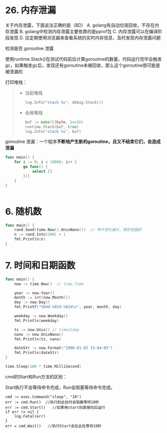 

# 26. 内存泄漏

关于内存泄露，下面说法正确的是（BD）
A. golang有自动垃圾回收，不存在内存泄露
B. golang中检测内存泄露主要依靠的是pprof包
C. 内存泄露可以在编译阶段发现
D. 应定期使用浏览器来查看系统的实时内存信息，及时发现内存泄露问题



检测是否 goroutine 泄露 

使用runtime.Stack()在测试代码前后计算goroutine的数量，代码运行完毕会触发gc，如果触发gc后，发现还有goroutine未被回收，那么这个goroutine很可能是被泄漏的

打印堆栈：

> - 当前堆栈
>
>   ```go
>   log.Info("stack %s", debug.Stack())
>   ```
>
> - 全局堆栈
>
>   ```go
>   buf := make([]byte, 1<<16)
>   runtime.Stack(buf, true)
>   log.Info("stack %s", buf)
>   ```

goroutine 泄漏：一个程序**不断地产生新的goroutine，且又不结束它们，会造成泄漏**

```go
func main() {
	for i := 0; i < 10000; i++ {
		go func() {
			select {}
		}()
	}
}
```





```go

```


# 6. 随机数

```go
func main() {
	rand.Seed(time.Now().UnixNano())  // 种子变化越大，随机性越好
	n := rand.Intn(100) + 1
	fmt.Println(n)
}
```

# 7. 时间和日期函数

```go
func main() {
	now := time.Now()  // time.Time

	year := now.Year()
	month := int(now.Month())
	day := now.Day()
	fmt.Printf("%04d-%02d-%02d\n", year, month, day)

	weekday := now.Weekday()
	fmt.Println(weekday)

	ts := now.Unix() // timestamp
	nano := now.UnixNano()
	fmt.Println(ts, nano)

	dateStr := now.Format("2006-01-02 15:04:05")
	fmt.Println(dateStr)
}

time.Sleep(100 * time.MilliSecond)
```





cmd的Start和Run方法的区别：

Start执行不会等待命令完成，Run会阻塞等待命令完成。

```
cmd := exec.Command("sleep", "10")
err := cmd.Run()  //执行到此处时会阻塞等待10秒
err := cmd.Start()   //如果用start则直接向后运行
if err != nil {
    log.Fatal(err)
}
err = cmd.Wait()   //执行Start会在此处等待10秒
```


